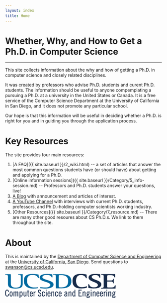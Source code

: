 ```yaml
---
layout: index
title: Home
---
```


# Whether, Why, and How to Get a Ph.D. in Computer Science

-------

This site collects information about the why and how of getting a Ph.D. in
computer science and closely related disciplines.

It was created by professors who advise Ph.D. students and curent
Ph.D. students.  The information should be useful to anyone compemplating a
pursuing a Ph.D. at a university in the United States or Canada.  It is a free
service of the Computer Science Department at the University of California in
San Diego, and it does not promote any particular school.

Our hope is that this information will be useful in deciding whether a Ph.D. is
right for you and in guiding you through the application process.

# Key Resources

The site provides four main resources:

1. [A FAQ]({{ site.baseurl }}/2_wiki.html) --  a set of articles that answer the most common questions students have (or should have) about getting and applying for a Ph.D.
3. [Online information sessions]({{ site.baseurl }}/Category/5_info-session.md) -- Professors and Ph.D. students answer your questions, live!
4. [A Blog](_blog.html) with announcement and articles of interest.
2. [A YouTube Channel](https://www.youtube.com/channel/UChjPbPsBwexriAwcnHdJTGw) with interviews with current Ph.D. students, professors, and Ph.D.-holding computer scientists working industry.  
5. [Other Resources]({{ site.baseurl }}/Category/7_resource.md) -- There are many other good resoures about CS Ph.D.s.  We link to them throughout the site.

# About

This is maintained by the [Department of Computer Science and Engineering](http://cs.ucsd.edu) at the [University of California, San
Diego](http://ucsd.edu).  Send questions to
[swanson@cs.ucsd.edu](mailto:swanson+phd-info@eng.ucsd.edu).


[![UCSD CSE](/assets/img/ucsdcse_logo.png)](http://cs.ucsd.edu)
